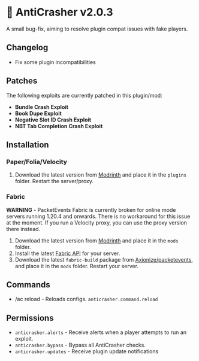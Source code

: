 # 🚀 AntiCrasher v2.0.3
A small bug-fix, aiming to resolve plugin compat issues with fake players.

## Changelog
- Fix some plugin incompatibilities

## Patches
The following exploits are currently patched in this plugin/mod:
- **Bundle Crash Exploit**
- **Book Dupe Exploit**
- **Negative Slot ID Crash Exploit**
- **NBT Tab Completion Crash Exploit**

## Installation
### Paper/Folia/Velocity
1. Download the latest version from [Modrinth](https://modrinth.com/plugin/anticrasher/versions?l=spigot&l=purpur&l=paper&l=bukkit&l=folia) and place it in the `plugins` folder. Restart the server/proxy.

### Fabric
**WARNING** - PacketEvents Fabric is currently broken for online mode servers running 1.20.4 and onwards. There is no workaround for this issue at the moment. If you run a Velocity proxy, you can use the proxy version there instead.

1. Download the latest version from [Modrinth](https://modrinth.com/plugin/anticrasher/versions?l=fabric) and place it in the `mods` folder.
2. Install the latest [Fabric API](https://modrinth.com/mod/fabric-api/versions) for your server.
3. Download the latest `fabric-build` package from [Axionize/packetevents](https://github.com/Axionize/packetevents/actions/workflows/gradle-publish.yml?query=branch%3Afix%2Ffabric-events+is%3Asuccess), and place it in the `mods` folder. Restart your server.

## Commands
- /ac reload - Reloads configs. `anticrasher.command.reload`

## Permissions
- `anticrasher.alerts` - Receive alerts when a player attempts to run an exploit.
- `anticrasher.bypass` - Bypass all AntiCrasher checks.
- `anticrasher.updates` - Receive plugin update notifications
